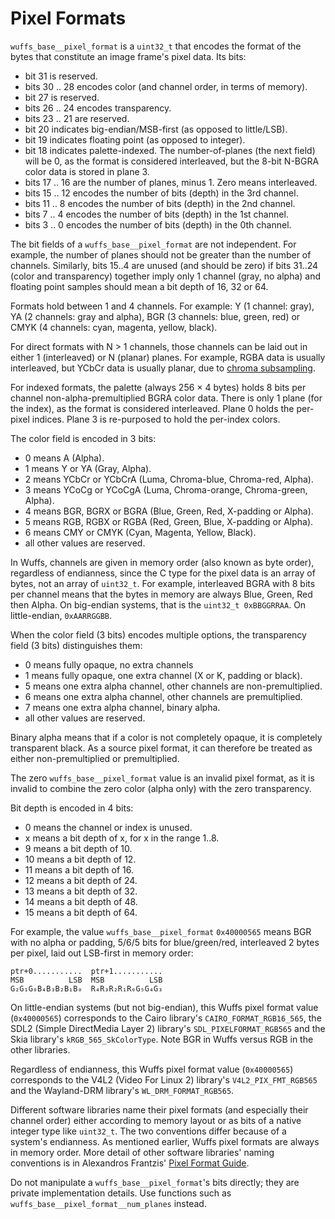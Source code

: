 # Pixel Formats

`wuffs_base__pixel_format` is a `uint32_t` that encodes the format of the bytes
that constitute an image frame's pixel data. Its bits:

- bit        31 is reserved.
- bits 30 .. 28 encodes color (and channel order, in terms of memory).
- bit        27 is reserved.
- bits 26 .. 24 encodes transparency.
- bits 23 .. 21 are reserved.
- bit        20 indicates big-endian/MSB-first (as opposed to little/LSB).
- bit        19 indicates floating point (as opposed to integer).
- bit        18 indicates palette-indexed. The number-of-planes (the next
                field) will be 0, as the format is considered interleaved,
                but the 8-bit N-BGRA color data is stored in plane 3.
- bits 17 .. 16 are the number of planes, minus 1. Zero means interleaved.
- bits 15 .. 12 encodes the number of bits (depth) in the 3rd channel.
- bits 11 ..  8 encodes the number of bits (depth) in the 2nd channel.
- bits  7 ..  4 encodes the number of bits (depth) in the 1st channel.
- bits  3 ..  0 encodes the number of bits (depth) in the 0th channel.

The bit fields of a `wuffs_base__pixel_format` are not independent. For
example, the number of planes should not be greater than the number of
channels. Similarly, bits 15..4 are unused (and should be zero) if bits 31..24
(color and transparency) together imply only 1 channel (gray, no alpha) and
floating point samples should mean a bit depth of 16, 32 or 64.

Formats hold between 1 and 4 channels. For example: Y (1 channel: gray), YA (2
channels: gray and alpha), BGR (3 channels: blue, green, red) or CMYK (4
channels: cyan, magenta, yellow, black).

For direct formats with N > 1 channels, those channels can be laid out in
either 1 (interleaved) or N (planar) planes. For example, RGBA data is usually
interleaved, but YCbCr data is usually planar, due to [chroma
subsampling](/doc/note/pixel-subsampling.md).

For indexed formats, the palette (always 256 × 4 bytes) holds 8 bits per
channel non-alpha-premultiplied BGRA color data. There is only 1 plane (for the
index), as the format is considered interleaved. Plane 0 holds the per-pixel
indices. Plane 3 is re-purposed to hold the per-index colors.

The color field is encoded in 3 bits:

- 0 means                   A (Alpha).
- 1 means Y         or     YA (Gray, Alpha).
- 2 means YCbCr     or YCbCrA (Luma, Chroma-blue, Chroma-red, Alpha).
- 3 means YCoCg     or YCoCgA (Luma, Chroma-orange, Chroma-green, Alpha).
- 4 means BGR, BGRX or   BGRA (Blue, Green, Red, X-padding or Alpha).
- 5 means RGB, RGBX or   RGBA (Red, Green, Blue, X-padding or Alpha).
- 6 means CMY       or   CMYK (Cyan, Magenta, Yellow, Black).
- all other values are reserved.

In Wuffs, channels are given in memory order (also known as byte order),
regardless of endianness, since the C type for the pixel data is an array of
bytes, not an array of `uint32_t`. For example, interleaved BGRA with 8 bits
per channel means that the bytes in memory are always Blue, Green, Red then
Alpha. On big-endian systems, that is the `uint32_t 0xBBGGRRAA`. On
little-endian, `0xAARRGGBB`.

When the color field (3 bits) encodes multiple options, the transparency field
(3 bits) distinguishes them:

- 0 means fully opaque, no extra channels
- 1 means fully opaque, one extra channel (X or K, padding or black).
- 5 means one extra alpha channel, other channels are non-premultiplied.
- 6 means one extra alpha channel, other channels are     premultiplied.
- 7 means one extra alpha channel, binary alpha.
- all other values are reserved.

Binary alpha means that if a color is not completely opaque, it is completely
transparent black. As a source pixel format, it can therefore be treated as
either non-premultiplied or premultiplied.

The zero `wuffs_base__pixel_format` value is an invalid pixel format, as it is
invalid to combine the zero color (alpha only) with the zero transparency.

Bit depth is encoded in 4 bits:

-  0 means the channel or index is unused.
-  x means a bit depth of  x, for x in the range 1..8.
-  9 means a bit depth of 10.
- 10 means a bit depth of 12.
- 11 means a bit depth of 16.
- 12 means a bit depth of 24.
- 13 means a bit depth of 32.
- 14 means a bit depth of 48.
- 15 means a bit depth of 64.

For example, the value `wuffs_base__pixel_format` `0x40000565` means BGR with
no alpha or padding, 5/6/5 bits for blue/green/red, interleaved 2 bytes per
pixel, laid out LSB-first in memory order:

```
ptr+0...........  ptr+1...........
MSB          LSB  MSB          LSB
G₂G₁G₀B₄B₃B₂B₁B₀  R₄R₃R₂R₁R₀G₅G₄G₃
```

On little-endian systems (but not big-endian), this Wuffs pixel format value
(`0x40000565`) corresponds to the Cairo library's `CAIRO_FORMAT_RGB16_565`, the
SDL2 (Simple DirectMedia Layer 2) library's `SDL_PIXELFORMAT_RGB565` and the
Skia library's `kRGB_565_SkColorType`. Note BGR in Wuffs versus RGB in the
other libraries.

Regardless of endianness, this Wuffs pixel format value (`0x40000565`)
corresponds to the V4L2 (Video For Linux 2) library's `V4L2_PIX_FMT_RGB565` and
the Wayland-DRM library's `WL_DRM_FORMAT_RGB565`.

Different software libraries name their pixel formats (and especially their
channel order) either according to memory layout or as bits of a native integer
type like `uint32_t`. The two conventions differ because of a system's
endianness. As mentioned earlier, Wuffs pixel formats are always in memory
order. More detail of other software libraries' naming conventions is in
Alexandros Frantzis' [Pixel Format
Guide](https://afrantzis.github.io/pixel-format-guide/).

Do not manipulate a `wuffs_base__pixel_format`'s bits directly; they are
private implementation details. Use functions such as
`wuffs_base__pixel_format__num_planes` instead.
